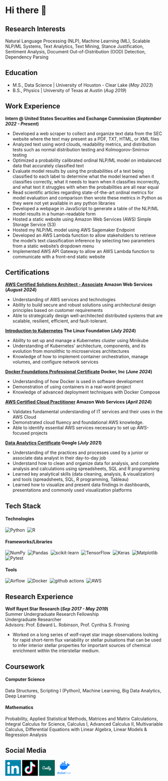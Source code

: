 # Hi there 👋

## Research Interests
Natural Language Processing (NLP), Machine Learning (ML), Scalable NLP/ML Systems, Text Analytics, Text Mining, Stance Justification, Sentiment Analysis, Document
Out-of-Distribution (OOD) Detection, Dependency Parsing

## Education
- M.S., Data Science | University of Houston - Clear Lake (_May 2023_)	 			        		
- B.S., Physics | University of Texas at Austin (_Aug 2019_)

## Work Experience
**Intern @ United States Securities and Exchange Commission (_September 2022 - Present_)**
- Developed a web scraper to collect and organize text data from the SEC website where the text may present as a PDF, TXT, HTML, or XML files
- Analyzed text using word clouds, readability metrics, and distribution tests such as normal distribution testing and Kolmogorov-Smirnov testing
- Optimized a probability calibrated ordinal NLP/ML model on imbalanced data that accurately classified text
- Evaluate model results by using the probabilities of a text being classified to each label to determine what the model learned when it classifies correctly, what it needs to learn when it classifies incorrectly, and what text it struggles with when the probabilities are all near equal
- Read scientific articles regarding state-of-the-art ordinal metrics for model evaluation and comparison then wrote these metrics in Python as they were not yet available in any python libraries
- Developed a webpage in JavaScript to generate a table of the NLP/ML model results in a human-readable form
- Hosted a static website using Amazon Web Services (AWS) Simple Storage Service (S3)
- Hosted my NLP/ML model using AWS Sagemaker Endpoint
- Developed an AWS Lambda function to allow stakeholders to retrieve the model’s text classification inference by selecting two parameters from a static website’s dropdown menu
- Implemented AWS API Gateway to allow an AWS Lambda function to communicate with a front-end static website

## Certifications
**[AWS Certified Solutions Architect - Associate](https://www.credly.com/badges/03e2a11e-f13c-4eaa-a5bc-b76af2ba410d) Amazon Web Services (_August 2024_)**
- Understanding of AWS services and technologies
- Ability to build secure and robust solutions using architectural design principles based on customer requirements
- Able to strategically design well-architected distributed systems that are scalable, resilient, efficient, and fault-tolerant.

**[Introduction to Kubernetes](https://www.credly.com/badges/a37fb06f-949d-42d6-a662-4e4e454ff34c/linked_in_profile) The Linux Foundation (_July 2024_)**
- Ability to set up and manage a Kubernetes cluster using Minikube
- Understanding of Kubernetes' architecture, components, and its evolution from monolithic to microservices architectures
- Knowledge of how to implement container orchestration, manage volumes, and configure network services

**[Docker Foundations Professional Certificate](https://www.linkedin.com/learning/certificates/d09343ebb86cb8bd41de508d138a62aa6f73f4e78a32cf46f6e5e9918b9119cb?u=87254282) Docker, Inc (_June 2024_)**
- Understanding of how Docker is used in software development
- Demonstration of using containers in a real-world project
- Knowledge of advanced deployment techniques with Docker Compose

**[AWS Certified Cloud Practitioner](https://www.credly.com/badges/befa7f2e-a7d1-469f-b668-4f0fbdd2799a/linked_in_profile) Amazon Web Services (_April 2024_)**
- Validates fundamental understanding of IT services and their uses in the AWS Cloud
- Demonstrated cloud fluency and foundational AWS knowledge.
- Able to identify essential AWS services necessary to set up AWS-focused projects

**[Data Analytics Certificate](https://www.credly.com/badges/edbd22ab-9f23-4e62-938d-2868c1b49822/linked_in_profile) Google (_July 2021_)**
- Understanding of the practices and processes used by a junior or associate data analyst in their day-to-day job
- Understand how to clean and organize data for analysis, and complete analysis and calculations using spreadsheets, SQL and R programming
- Learned key analytical skills (data cleaning, analysis, & visualization) and tools (spreadsheets, SQL, R programming, Tableau)
- Learned how to visualize and present data findings in dashboards, presentations and commonly used visualization platforms

## Tech Stack
#### Technologies
![Python](https://img.shields.io/badge/-Python-05122A?style=flat&logo=python)&nbsp;
![R](https://img.shields.io/badge/r-%23276DC3.svg?style=for-the-badge&logo=r&logoColor=white)&nbsp;

#### Frameworks/Libraries
![NumPy](https://img.shields.io/badge/-NumPy-05122A?style=flat&logo=NumPy)&nbsp;
![Pandas](https://img.shields.io/badge/-Pandas-05122A?style=flat&logo=Pandas)&nbsp;
![scikit-learn](https://img.shields.io/badge/-scikit%20learn-05122A?style=flat&logo=scikit%20learn)&nbsp;
![TensorFlow](https://img.shields.io/badge/-TensorFlow-05122A?style=flat&logo=TensorFlow)&nbsp;
![Keras](https://img.shields.io/badge/-Keras-05122A?style=flat&logo=Keras)&nbsp;
![Matplotlib](https://img.shields.io/badge/Matplotlib-%23ffffff.svg?style=for-the-badge&logo=Matplotlib&logoColor=black)&nbsp;
![Pytest](https://img.shields.io/badge/-Pytest-05122A?style=flat&logo=Pytest)&nbsp;

#### Tools
![Airflow](https://img.shields.io/badge/-Airflow-05122A?style=flat&logo=Airflow)&nbsp;
![Docker](https://img.shields.io/badge/-Docker-05122A?style=flat&logo=Docker)&nbsp;
![github actions](https://img.shields.io/badge/-GitHub%20Actions-05122A?style=flat&logo=GitHub%20Actions)&nbsp;
![AWS](https://img.shields.io/badge/AWS-%23FF9900.svg?style=for-the-badge&logo=amazon-aws&logoColor=white)&nbsp;

## Research Experience
**Wolf Rayet Star Research	(_Sep 2017 - May 2019_)**  
Summer Undergraduate Research Fellowship  
Undergraduate Researcher  
Advisors: Prof. Edward L. Robinson, Prof. Cynthia S. Froning  
* Worked on a long series of wolf-rayet star image observations looking for rapid short-term flux variability or stellar pulsations that can be used to infer interior stellar properties for important sources of chemical enrichment within the interstellar medium.

<!-- ## Projects
### Project 1
[Link1](https://github.com/Steven-Herrera)

Description

![Image1](path/to/image)

### Project 2
[Link2](https://github.com/Steven-Herrera)

Description
-->

## Coursework
#### Computer Science
Data Structures, Scripting I (Python), Machine Learning, Big Data Analytics, Deep Learning
#### Mathematics
Probability, Applied Statistical Methods, Matrices and Matrix Calculations, Integral Calculus for Science, Calculus I, Advanced Calculus II, Multivariable Calculus, Differential Equations with Linear Algebra, Linear Models & Regression Analysis

## Social Media
[<img src="assets/img/linkedin_logo.png" width="50" height="50">](https://www.linkedin.com/in/steven-herrera-40916912a/)
[<img src="assets/img/tiktok_logo.png" width="50" height="50">](https://www.tiktok.com/@datadeluge)
[<img src="assets/img/credly_logo.png" width="50" height="50">](https://www.credly.com/users/steven-herrera.93db082b/badges)
[<img src="assets/img/dockerhub_logo.png" width="50" height="50">](https://hub.docker.com/u/stevenherrera)
